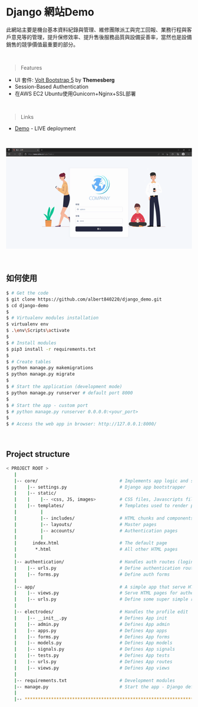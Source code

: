 # Django 網站Demo

此網站主要是機台基本資料紀錄與管理、維修團隊派工與完工回報、業務行程與客戶意見等的管理，提升保修效率、提升售後服務品質與設備妥善率，當然也是設備銷售的競爭價值最重要的部分。

<br />

> Features

- UI 套件: [Volt Bootstrap 5](https://themesberg.com/product/admin-dashboard/volt-bootstrap-5-dashboard) by **Themesberg**
- Session-Based Authentication
- 在AWS EC2 Ubuntu使用Gunicorn+Nginx+SSL部署

<br />

> Links

- [Demo](https://www.eatee.co) - LIVE deployment

<br />

![Django Bootstrap 5 Volt - Template project provided by AppSeed.](https://raw.githubusercontent.com/albert840220/django_demo/main/media/django_demo.gif)

<br />

## 如何使用

```bash
$ # Get the code
$ git clone https://github.com/albert840220/django_demo.git
$ cd django-demo
$
$ # Virtualenv modules installation
$ virtualenv env
$ .\env\Scripts\activate
$
$ # Install modules
$ pip3 install -r requirements.txt
$
$ # Create tables
$ python manage.py makemigrations
$ python manage.py migrate
$
$ # Start the application (development mode)
$ python manage.py runserver # default port 8000
$
$ # Start the app - custom port
$ # python manage.py runserver 0.0.0.0:<your_port>
$
$ # Access the web app in browser: http://127.0.0.1:8000/
```

<br />

## Project structure

```bash
< PROJECT ROOT >
   |
   |-- core/                               # Implements app logic and serve the static assets
   |    |-- settings.py                    # Django app bootstrapper
   |    |-- static/
   |    |    |-- <css, JS, images>         # CSS files, Javascripts files
   |    |-- templates/                     # Templates used to render pages
   |         |
   |         |-- includes/                 # HTML chunks and components
   |         |-- layouts/                  # Master pages
   |         |-- accounts/                 # Authentication pages
   |         |
   |      index.html                       # The default page
   |       *.html                          # All other HTML pages
   |
   |-- authentication/                     # Handles auth routes (login and register)
   |    |-- urls.py                        # Define authentication routes  
   |    |-- forms.py                       # Define auth forms  
   |
   |-- app/                                # A simple app that serve HTML files
   |    |-- views.py                       # Serve HTML pages for authenticated users
   |    |-- urls.py                        # Define some super simple routes  
   |
   |-- electrodes/                         # Handles the profile edit     <-------- NEW
   |    |-- __init__.py                    # Defines App init             <-------- NEW
   |    |-- admin.py                       # Defines App admin            <-------- NEW
   |    |-- apps.py                        # Defines App apps             <-------- NEW
   |    |-- forms.py                       # Defines App forms            <-------- NEW
   |    |-- models.py                      # Defines App models           <-------- NEW
   |    |-- signals.py                     # Defines App signals          <-------- NEW
   |    |-- tests.py                       # Defines App tests            <-------- NEW
   |    |-- urls.py                        # Defines App routes           <-------- NEW
   |    |-- views.py                       # Defines App views            <-------- NEW
   |
   |-- requirements.txt                    # Development modules
   |-- manage.py                           # Start the app - Django default start script
   |
   |-- ************************************************************************
```

<br />